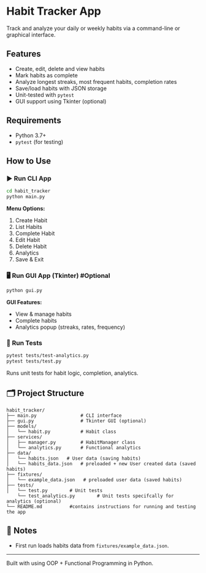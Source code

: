 # Habit Tracker App

Track and analyze your daily or weekly habits via a command-line or graphical interface.

## Features
- Create, edit, delete and  view habits
- Mark habits as complete
- Analyze longest streaks, most frequent habits, completion rates
- Save/load habits with JSON storage
- Unit-tested with `pytest`
- GUI support using Tkinter (optional)

## Requirements
- Python 3.7+
- `pytest` (for testing)

## How to Use

### ▶ Run CLI App
```bash
cd habit_tracker
python main.py
```
**Menu Options:**
1. Create Habit  
2. List Habits  
3. Complete Habit  
4. Edit Habit  
5. Delete Habit  
6. Analytics  
7. Save & Exit

### 🖥️ Run GUI App (Tkinter) #Optional
```bash
python gui.py
```
**GUI Features:**
- View & manage habits
- Complete habits
- Analytics popup (streaks, rates, frequency)

### 🧪 Run Tests
```bash
pytest tests/test-analytics.py
pytest tests/test.py
```
Runs unit tests for habit logic, completion, analytics.

## 🗂️ Project Structure
```
habit_tracker/
├── main.py                # CLI interface
├── gui.py                 # Tkinter GUI (optional)
├── models/
│   └── habit.py           # Habit class
├── services/
│   ├── manager.py         # HabitManager class
│   └── analytics.py       # Functional analytics
├── data/
│   └── habits.json   # User data (saving habits)
│   └── habits_data.json   # preloaded + new User created data (saved habits)
├── fixtures/
│   └── example_data.json   # preloaded user data (saved habits)
├── tests/
│   └── test.py        # Unit tests
    └── test_analytics.py        # Unit tests specifcally for analytics (optional)
└── README.md          #contains instructions for running and testing the app
```

## 📌 Notes
- First run loads habits data from `fixtures/example_data.json`.

---
Built with using OOP + Functional Programming in Python.

